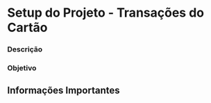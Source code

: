 # Setup do Projeto - Transações do Cartão


### Descrição



### Objetivo



## Informações Importantes